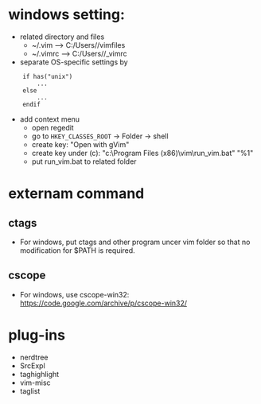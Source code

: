 # windows setting:
* related directory and files
    * ~/.vim --> C:/Users/<user name>/vimfiles
    * ~/.vimrc --> C:/Users/<user name>/_vimrc
* separate OS-specific settings by
```    
    if has("unix")
        ...
    else
        ...
    endif
```   
* add context menu
    * open regedit
    * go to `HKEY_CLASSES_ROOT` -> Folder -> shell
    * create key: "Open with gVim"
    * create key under (c): "c:\Program Files (x86)\vim\run_vim.bat" "%1"
    * put run_vim.bat to related folder

# externam command

## ctags
* For windows, put ctags and other program uncer vim folder so that no modification for $PATH is required.
## cscope
* For windows, use cscope-win32: https://code.google.com/archive/p/cscope-win32/

# plug-ins

* nerdtree
* SrcExpl
* taghighlight
* vim-misc
* taglist
